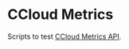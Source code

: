 # CCloud Metrics

Scripts to test [CCloud Metrics API](https://docs.confluent.io/current/cloud/metrics-api.html).
